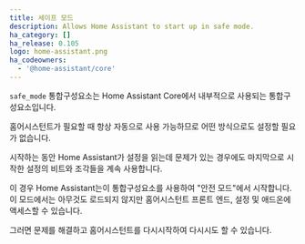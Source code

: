 ```yaml
---
title: 세이프 모드
description: Allows Home Assistant to start up in safe mode.
ha_category: []
ha_release: 0.105
logo: home-assistant.png
ha_codeowners:
  - '@home-assistant/core'
---
```


`safe_mode` 통합구성요소는 Home Assistant Core에서 내부적으로 사용되는 통합구성요소입니다.

홈어시스턴트가 필요할 때 항상 자동으로 사용 가능하므로 어떤 방식으로도 설정할 필요가 없습니다.

시작하는 동안 Home Assistant가 설정을 읽는데 문제가 있는 경우에도 마지막으로 시작한 설정의 비트와 조각들을 계속 사용합니다.

이 경우 Home Assistant는이 통합구성요소를 사용하여 "안전 모드"에서 시작합니다. 이 모드에서는 아무것도 로드되지 않지만 홈어시스턴트 프론트 엔드, 설정 및 애드온에 액세스할 수 있습니다.

그러면 문제를 해결하고 홈어시스턴트를 다시시작하여 다시시도 할 수 있습니다.
